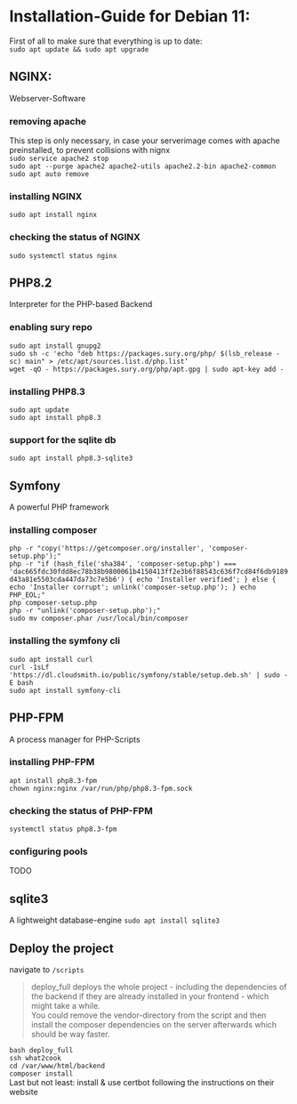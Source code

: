 # Installation-Guide for Debian 11:
First of all to make sure that everything is up to date:</br>
`sudo apt update && sudo apt upgrade`

## NGINX:
Webserver-Software
### removing apache
This step is only necessary, in case your serverimage comes with apache preinstalled, to prevent collisions with nignx</br>
`sudo service apache2 stop`</br>
`sudo apt --purge apache2 apache2-utils apache2.2-bin apache2-common`</br>
`sudo apt auto remove`</br>
### installing NGINX
`sudo apt install nginx`</br>
### checking the status of NGINX
`sudo systemctl status nginx`</br>

## PHP8.2
Interpreter for the PHP-based Backend
### enabling sury repo
`sudo apt install gnupg2`</br>
`sudo sh -c 'echo "deb https://packages.sury.org/php/ $(lsb_release -sc) main" > /etc/apt/sources.list.d/php.list‘`</br>
`wget -qO - https://packages.sury.org/php/apt.gpg | sudo apt-key add -`</br>
### installing PHP8.3
`sudo apt update`</br>
`sudo apt install php8.3`</br>
### support for the sqlite db
`sudo apt install php8.3-sqlite3`</br>

## Symfony
A powerful PHP framework
### installing composer
`php -r "copy('https://getcomposer.org/installer', 'composer-setup.php');"`</br>
`php -r "if (hash_file('sha384', 'composer-setup.php') === 'dac665fdc30fdd8ec78b38b9800061b4150413ff2e3b6f88543c636f7cd84f6db9189d43a81e5503cda447da73c7e5b6') { echo 'Installer verified'; } else { echo 'Installer corrupt'; unlink('composer-setup.php'); } echo PHP_EOL;"`</br>
`php composer-setup.php`</br>
`php -r "unlink('composer-setup.php');"`</br>
`sudo mv composer.phar /usr/local/bin/composer`</br>
### installing the symfony cli
`sudo apt install curl`</br>
`curl -1sLf 'https://dl.cloudsmith.io/public/symfony/stable/setup.deb.sh' | sudo -E bash`</br>
`sudo apt install symfony-cli`</br>

## PHP-FPM
A process manager for PHP-Scripts
### installing PHP-FPM
`apt install php8.3-fpm`</br>
`chown nginx:nginx /var/run/php/php8.3-fpm.sock`</br>
### checking the status of PHP-FPM
`systemctl status php8.3-fpm`</br>
### configuring pools
TODO

## sqlite3
A lightweight database-engine
`sudo apt install sqlite3`</br>

## Deploy the project
navigate to `/scripts`
> deploy_full deploys the whole project - including the dependencies of the backend if they are already installed in your frontend - which might take a while. </br>
You could remove the vendor-directory from the script and then install the composer dependencies on the server afterwards which should be way faster.

`bash deploy_full`</br>
`ssh what2cook`</br>
`cd /var/www/html/backend`</br>
`composer install`</br>
Last but not least: install & use certbot following the instructions on their website




